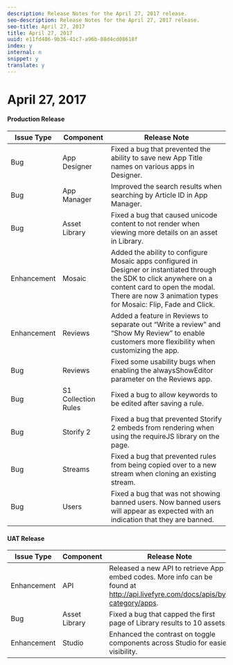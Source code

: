 ```yaml
---
description: Release Notes for the April 27, 2017 release.
seo-description: Release Notes for the April 27, 2017 release.
seo-title: April 27, 2017
title: April 27, 2017
uuid: e11fd486-9b36-41c7-a96b-88d4cd08618f
index: y
internal: n
snippet: y
translate: y
---
```


# April 27, 2017


#### Production Release
| **Issue Type** |**Component** |**Release Note** |
|---|---|---|
| Bug |App Designer |Fixed a bug that prevented the ability to save new App Title names on various apps in Designer. |
| Bug |App Manager |Improved the search results when searching by Article ID in App Manager. |
| Bug |Asset Library |Fixed a bug that caused unicode content to not render when viewing more details on an asset in Library. |
| Enhancement |Mosaic |Added the ability to configure Mosaic apps configured in Designer or instantiated through the SDK to click anywhere on a content card to open the modal. There are now 3 animation types for Mosaic: Flip, Fade and Click. |
| Enhancement |Reviews |Added a feature in Reviews to separate out “Write a review” and “Show My Review” to enable customers more flexibility when customizing the app. |
| Bug |Reviews |Fixed some usability bugs when enabling the alwaysShowEditor parameter on the Reviews app. |
| Bug |S1 Collection Rules |Fixed a bug to allow keywords to be edited after saving a rule. |
| Bug |Storify 2 |Fixed a bug that prevented Storify 2 embeds from rendering when using the requireJS library on the page. |
| Bug |Streams |Fixed a bug that prevented rules from being copied over to a new stream when cloning an existing stream. |
| Bug |Users |Fixed a bug that was not showing banned users. Now banned users will appear as expected with an indication that they are banned. |


#### UAT Release
| **Issue Type** |**Component** |**Release Note** |
|---|---|---|
| Enhancement |API |Released a new API to retrieve App embed codes. More info can be found at http://api.livefyre.com/docs/apis/by-category/apps. |
| Bug |Asset Library |Fixed a bug that capped the first page of Library results to 10 assets. |
| Enhancement |Studio |Enhanced the contrast on toggle components across Studio for easier visibility. |

